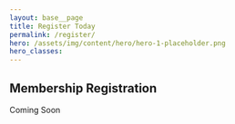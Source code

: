 ```yaml
---
layout: base__page
title: Register Today
permalink: /register/
hero: /assets/img/content/hero/hero-1-placeholder.png
hero_classes:
---
```


## Membership Registration

Coming Soon